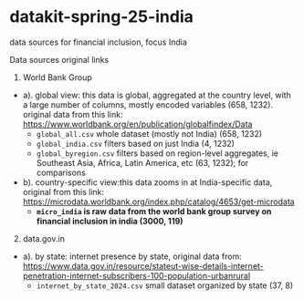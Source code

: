 # datakit-spring-25-india
data sources for financial inclusion, focus India

Data sources original links
1. World Bank Group
 - a). global view: this data is global, aggregated at the country level, with a large number of columns, mostly encoded variables (658, 1232). original data from this link:  https://www.worldbank.org/en/publication/globalfindex/Data
    - `global_all.csv` whole dataset (mostly not India) (658, 1232)
    - `global_india.csv` filters based on just India (4, 1232)
    - `global_byregion.csv` filters based on region-level aggregates, ie Southeast Asia, Africa, Latin America, etc (63, 1232); for comparisons
 - b). country-specific view:this data zooms in at India-specific data, original from this link: https://microdata.worldbank.org/index.php/catalog/4653/get-microdata
    - **`micro_india` is raw data from the world bank group survey on financial inclusion in india (3000, 119)**
2. data.gov.in
  - a). by state: internet presence by state, original data from: https://www.data.gov.in/resource/stateut-wise-details-internet-penetration-internet-subscribers-100-population-urbanrural
    - `internet_by_state_2024.csv` small dataset organized by state (37, 8)

